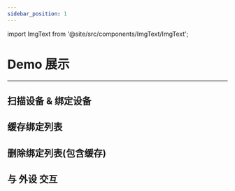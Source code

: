 ```yaml
---
sidebar_position: 1
---
```



import ImgText from '@site/src/components/ImgText/ImgText';

# Demo 展示
--- 



## 扫描设备 & 绑定设备
<ImgText width={360} src="/img/绑定设备.gif" text="<h2>步骤解释:</h2>1. 打开App展示的是已绑定设备列表<br><br>2.点击右上角 搜索 按钮进入搜索页面<br><br>3.在搜索到的设备中找到想要连接的设备<br><br>4.点击 链接 按钮 绑定&连接 设备<br><br>5. 已绑列表 已存在绑定设备"/>


## 缓存绑定列表
<ImgText width={360} src="/img/缓存绑定.gif" text="<h2>步骤解释:</h2>1. 打开App展示的是已绑定设备列表<br><br>2.如果之前已经绑定过设备,这里会首先展示已缓存的设备<br><br>" right={true}/>


## 删除绑定列表(包含缓存)
<ImgText width={360} src="/img/删除绑定.gif" text="<h2>步骤解释:</h2>1. 打开App展示的是已绑定设备列表<br><br>2.如果之前已经绑定过设备,这里会首先展示已缓存的设备<br><br>3.如果希望删除绑定列表,可左滑删除" />


## 与 外设 交互
<ImgText width={360} src="/img/外设交互.gif" text="<h2>步骤解释:</h2>1. 打开App展示的是已绑定设备列表<br><br>2.点击想要交互的外设设备,此时进入设备详情页面;在此可展示交互的详细信息<br><br>3.底部检测项菜单为此设备支持的检测项目,<br><br>4. 底部的检测项目长按可以呼出交互的指令<br><br>5. 电极指令可进行设备交互" right={true} />